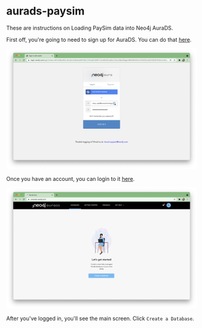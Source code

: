 # aurads-paysim
These are instructions on Loading PaySim data into Neo4j AuraDS.

First off, you're going to need to sign up for AuraDS.  You can do that [here](https://neo4j.com/cloud/graph-data-science/).

![](./images/1%20-%20login.png)

Once you have an account, you can login to it [here](https://console.neo4j.io/).

![](./images/2%20-%20main.png)

After you've logged in, you'll see the main screen.  Click `Create a Database`.
